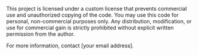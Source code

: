 This project is licensed under a custom license that prevents commercial use and unauthorized copying of the code. You may use this code for personal, non-commercial purposes only. Any distribution, modification, or use for commercial gain is strictly prohibited without explicit written permission from the author.

For more information, contact [your email address].